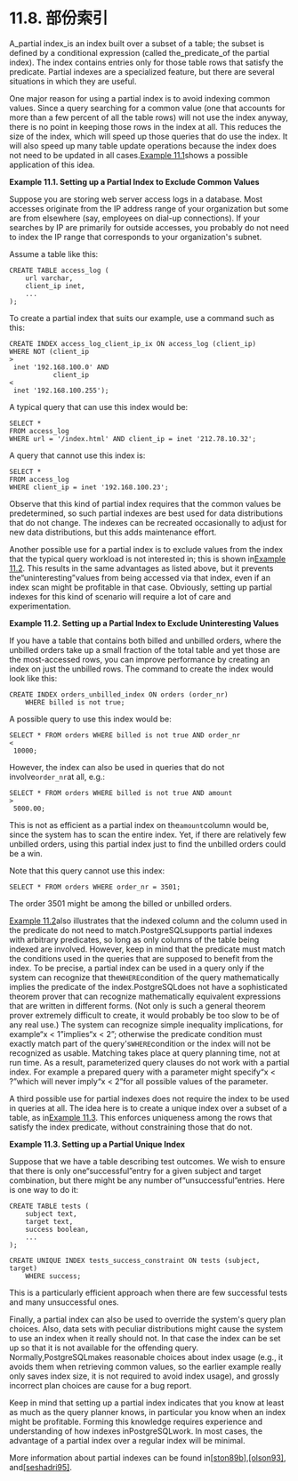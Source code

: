 # 11.8. 部份索引

A\_partial index\_is an index built over a subset of a table; the subset is defined by a conditional expression \(called the\_predicate\_of the partial index\). The index contains entries only for those table rows that satisfy the predicate. Partial indexes are a specialized feature, but there are several situations in which they are useful.

One major reason for using a partial index is to avoid indexing common values. Since a query searching for a common value \(one that accounts for more than a few percent of all the table rows\) will not use the index anyway, there is no point in keeping those rows in the index at all. This reduces the size of the index, which will speed up those queries that do use the index. It will also speed up many table update operations because the index does not need to be updated in all cases.[Example 11.1](https://www.postgresql.org/docs/10/static/indexes-partial.html#indexes-partial-ex1)shows a possible application of this idea.

**Example 11.1. Setting up a Partial Index to Exclude Common Values**

Suppose you are storing web server access logs in a database. Most accesses originate from the IP address range of your organization but some are from elsewhere \(say, employees on dial-up connections\). If your searches by IP are primarily for outside accesses, you probably do not need to index the IP range that corresponds to your organization's subnet.

Assume a table like this:

```text
CREATE TABLE access_log (
    url varchar,
    client_ip inet,
    ...
);
```

To create a partial index that suits our example, use a command such as this:

```text
CREATE INDEX access_log_client_ip_ix ON access_log (client_ip)
WHERE NOT (client_ip 
>
 inet '192.168.100.0' AND
           client_ip 
<
 inet '192.168.100.255');
```

A typical query that can use this index would be:

```text
SELECT *
FROM access_log
WHERE url = '/index.html' AND client_ip = inet '212.78.10.32';
```

A query that cannot use this index is:

```text
SELECT *
FROM access_log
WHERE client_ip = inet '192.168.100.23';
```

Observe that this kind of partial index requires that the common values be predetermined, so such partial indexes are best used for data distributions that do not change. The indexes can be recreated occasionally to adjust for new data distributions, but this adds maintenance effort.

Another possible use for a partial index is to exclude values from the index that the typical query workload is not interested in; this is shown in[Example 11.2](https://www.postgresql.org/docs/10/static/indexes-partial.html#indexes-partial-ex2). This results in the same advantages as listed above, but it prevents the“uninteresting”values from being accessed via that index, even if an index scan might be profitable in that case. Obviously, setting up partial indexes for this kind of scenario will require a lot of care and experimentation.

**Example 11.2. Setting up a Partial Index to Exclude Uninteresting Values**

If you have a table that contains both billed and unbilled orders, where the unbilled orders take up a small fraction of the total table and yet those are the most-accessed rows, you can improve performance by creating an index on just the unbilled rows. The command to create the index would look like this:

```text
CREATE INDEX orders_unbilled_index ON orders (order_nr)
    WHERE billed is not true;
```

A possible query to use this index would be:

```text
SELECT * FROM orders WHERE billed is not true AND order_nr 
<
 10000;
```

However, the index can also be used in queries that do not involve`order_nr`at all, e.g.:

```text
SELECT * FROM orders WHERE billed is not true AND amount 
>
 5000.00;
```

This is not as efficient as a partial index on the`amount`column would be, since the system has to scan the entire index. Yet, if there are relatively few unbilled orders, using this partial index just to find the unbilled orders could be a win.

Note that this query cannot use this index:

```text
SELECT * FROM orders WHERE order_nr = 3501;
```

The order 3501 might be among the billed or unbilled orders.

[Example 11.2](https://www.postgresql.org/docs/10/static/indexes-partial.html#indexes-partial-ex2)also illustrates that the indexed column and the column used in the predicate do not need to match.PostgreSQLsupports partial indexes with arbitrary predicates, so long as only columns of the table being indexed are involved. However, keep in mind that the predicate must match the conditions used in the queries that are supposed to benefit from the index. To be precise, a partial index can be used in a query only if the system can recognize that the`WHERE`condition of the query mathematically implies the predicate of the index.PostgreSQLdoes not have a sophisticated theorem prover that can recognize mathematically equivalent expressions that are written in different forms. \(Not only is such a general theorem prover extremely difficult to create, it would probably be too slow to be of any real use.\) The system can recognize simple inequality implications, for example“x &lt; 1”implies“x &lt; 2”; otherwise the predicate condition must exactly match part of the query's`WHERE`condition or the index will not be recognized as usable. Matching takes place at query planning time, not at run time. As a result, parameterized query clauses do not work with a partial index. For example a prepared query with a parameter might specify“x &lt; ?”which will never imply“x &lt; 2”for all possible values of the parameter.

A third possible use for partial indexes does not require the index to be used in queries at all. The idea here is to create a unique index over a subset of a table, as in[Example 11.3](https://www.postgresql.org/docs/10/static/indexes-partial.html#indexes-partial-ex3). This enforces uniqueness among the rows that satisfy the index predicate, without constraining those that do not.

**Example 11.3. Setting up a Partial Unique Index**

Suppose that we have a table describing test outcomes. We wish to ensure that there is only one“successful”entry for a given subject and target combination, but there might be any number of“unsuccessful”entries. Here is one way to do it:

```text
CREATE TABLE tests (
    subject text,
    target text,
    success boolean,
    ...
);

CREATE UNIQUE INDEX tests_success_constraint ON tests (subject, target)
    WHERE success;
```

This is a particularly efficient approach when there are few successful tests and many unsuccessful ones.

Finally, a partial index can also be used to override the system's query plan choices. Also, data sets with peculiar distributions might cause the system to use an index when it really should not. In that case the index can be set up so that it is not available for the offending query. Normally,PostgreSQLmakes reasonable choices about index usage \(e.g., it avoids them when retrieving common values, so the earlier example really only saves index size, it is not required to avoid index usage\), and grossly incorrect plan choices are cause for a bug report.

Keep in mind that setting up a partial index indicates that you know at least as much as the query planner knows, in particular you know when an index might be profitable. Forming this knowledge requires experience and understanding of how indexes inPostgreSQLwork. In most cases, the advantage of a partial index over a regular index will be minimal.

More information about partial indexes can be found in[\[ston89b\]](https://www.postgresql.org/docs/10/static/biblio.html#ston89b),[\[olson93\]](https://www.postgresql.org/docs/10/static/biblio.html#olson93), and[\[seshadri95\]](https://www.postgresql.org/docs/10/static/biblio.html#seshadri95).

